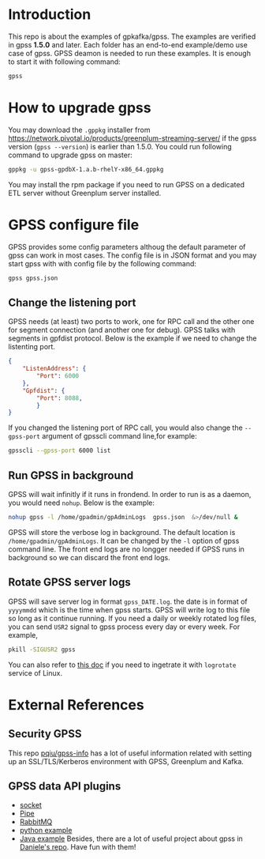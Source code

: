 # Introduction
This repo is about the examples of gpkafka/gpss. The examples are verified in gpss **1.5.0** and later. Each folder has an end-to-end example/demo use case of gpss.
GPSS deamon is needed to run these examples. It is enough to start it with following command:
```bash
gpss
```

# How to upgrade gpss
You may download the `.gppkg` installer from https://network.pivotal.io/products/greenplum-streaming-server/ if the gpss version (`gpss --version`) is earlier than 1.5.0. You could run following command to upgrade gpss on master:
```bash
gppkg -u gpss-gpdbX-1.a.b-rhelY-x86_64.gppkg
```
You may install the rpm package if you need to run GPSS on a dedicated ETL server without Greenplum server installed.

# GPSS configure file
GPSS provides some config parameters althoug the default parameter of gpss can work in most cases. The config file is in JSON format and you may start gpss with with config file by the following command:
```bash
gpss gpss.json
```
## Change the listening port
GPSS needs (at least) two ports to work, one for RPC call and the other one for segment connection (and another one for debug). GPSS talks with segments in gpfdist protocol. Below is the example if we need to change the listenting port.
```json
{
    "ListenAddress": {
        "Port": 6000
    },
    "Gpfdist": {
        "Port": 8088,
        }
}
```
If you changed the listening port of RPC call, you would also change the `--gpss-port` argument of gpsscli command line,for example:
```bash
gpsscli --gpss-port 6000 list
``` 

## Run GPSS in background
GPSS will wait infinitly if it runs in frondend. In order to run is as a daemon, you would need `nohup`. Below is the example:
```bash
nohup gpss -l /home/gpadmin/gpAdminLogs  gpss.json  &>/dev/null &
```
GPSS will store the verbose log in background. The default location is `/home/gpadmin/gpAdminLogs`. It can be changed by the `-l` option of gpss command line. The front end logs are no longger needed if GPSS runs in background so we can discard the front end logs.

## Rotate GPSS server logs
GPSS will save server log in format `gpss_DATE.log`. the date is in format of `yyyymmdd` which is the time when gpss starts. GPSS will write log to this file so long as it continue running.
If you need a daily or weekly rotated log files, you can send `USR2` signal to gpss process every day or every week. For example,
```bash
pkill -SIGUSR2 gpss
```
You can also refer to [this doc](https://gpdb.docs.pivotal.io/5230/greenplum-stream/instcfgmgt.html#logfiles) if you need to ingetrate it with `logrotate` service of Linux.

# External References
## Security GPSS
  This repo [pqiu/gpss-info](https://github.com/pf-qiu/gpss-info) has a lot of useful information related with setting up an SSL/TLS/Kerberos environment with GPSS, Greenplum and Kafka.
## GPSS data API plugins
  - [socket](https://github.com/DanielePalaia/gpss-socket)
  - [Pipe](https://github.com/DanielePalaia/gpss-pipe)
  - [RabbitMQ](https://github.com/DanielePalaia/gpss-rabbit-greenplum-connector)
  - [python example](https://github.com/xiaoxiaoHe-E/greenplum-gpss-example)
  - [Java example](https://gpdb.docs.pivotal.io/6-0/greenplum-stream/api/dev_client.html)
  Besides, there are a lot of useful project about gpss in [Daniele's repo](https://github.com/DanielePalaia). Have fun with them!
